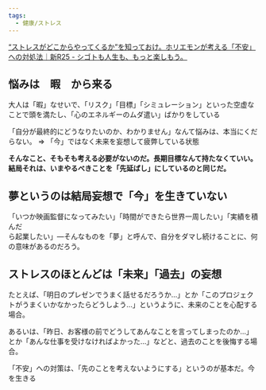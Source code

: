 ```yaml
---
tags:
  - 健康/ストレス
---
```

[“ストレスがどこからやってくるか”を知っておけ。ホリエモンが考える「不安」への対処法｜新R25 - シゴトも人生も、もっと楽しもう。](https://r25.jp/article/723841940660576073)

## 悩みは　暇　から来る
大人は「暇」なせいで、「リスク」「目標」「シミュレーション」といった空虚なことで頭を満たし、「心のエネルギーのムダ遣い」ばかりをしている

「自分が最終的にどうなりたいのか、わかりません」なんて悩みは、本当にくだらない。 => 「今」ではなく未来を妄想して疲弊している状態

**そんなこと、そもそも考える必要がないのだ。長期目標なんて持たなくていい。結局それは、いまやるべきことを「先延ばし」にしているのと同じだ。**

## 夢というのは結局妄想で「今」を生きていない

「いつか映画監督になってみたい」「時間ができたら世界一周したい」「実績を積んだ  
ら起業したい」―そんなものを「夢」と呼んで、自分をダマし続けることに、何の意味があるのだろう。

## ストレスのほとんどは「未来」「過去」の妄想 
たとえば、「明日のプレゼンでうまく話せるだろうか…」とか「このプロジェクトがうまくいかなかったらどうしよう…」というように、未来のことを心配する場合。  
  
あるいは、「昨日、お客様の前でどうしてあんなことを言ってしまったのか…」とか「あんな仕事を受けなければよかった…」などと、過去のことを後悔する場合。

「不安」への対策は、「先のことを考えないようにする」というのが基本だ。今を生きる

